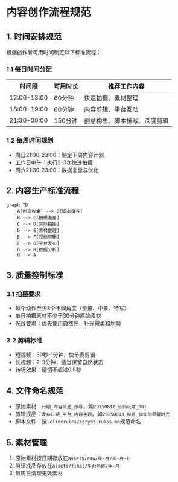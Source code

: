 # 内容创作流程规范

## 1. 时间安排规范
根据创作者可用时间制定以下标准流程：

### 1.1 每日时间分配
| 时间段 | 可用时长 | 推荐工作内容 |
|--------|---------|-------------|
| 12:00-13:00 | 60分钟 | 快速拍摄、素材整理 |
| 18:00-19:00 | 60分钟 | 内容剪辑、平台互动 |
| 21:30-00:00 | 150分钟 | 创意构思、脚本撰写、深度剪辑 |

### 1.2 每周时间规划
- 周日21:30-23:00：制定下周内容计划
- 工作日中午：执行2-3次快速拍摄
- 周六21:30-23:00：数据复盘与优化

## 2. 内容生产标准流程
```mermaid
graph TD
    A[创意收集] --> B[脚本撰写]
    B --> C[拍摄准备]
    C --> D[实际拍摄]
    D --> E[素材整理]
    E --> F[视频剪辑]
    F --> G[平台发布]
    G --> H[数据分析]
    H --> A
```

## 3. 质量控制标准
### 3.1 拍摄要求
- 每个动作至少3个不同角度（全景、中景、特写）
- 单日拍摄素材不少于30分钟原始素材
- 光线要求：优先使用自然光，补光需柔和均匀

### 3.2 剪辑标准
- 短视频：30秒-1分钟，快节奏剪辑
- 长视频：2-3分钟，适当保留自然状态
- 转场效果：硬切不超过0.5秒

## 4. 文件命名规范
- 原始素材：`日期_内容简述_序号`，如`20250812_仙仙玩球_001`
- 剪辑成品：`发布日期_平台_内容主题`，如`20250813_抖音_仙仙的早餐时光`
- 脚本文件：按`.clinerules/scrypt-rules.md`规范命名

## 5. 素材管理
1. 原始素材按日期存放在`assets/raw/年-月/年-月-日`
2. 剪辑成品存放在`assets/final/平台名称/年-月`
3. 每周日清理无效素材
